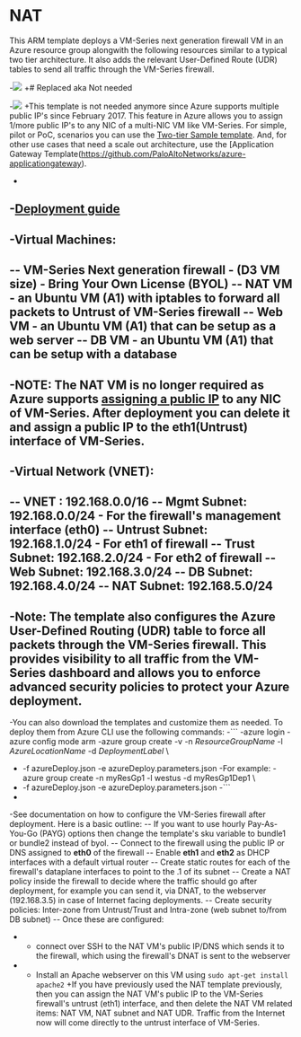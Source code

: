 # NAT
This ARM template deploys a VM-Series next generation firewall VM in an Azure resource group alongwith the following resources similar to a typical two tier architecture. It also adds the relevant User-Defined Route (UDR) tables to send all traffic through the VM-Series firewall.
  
 -[<img src="http://azuredeploy.net/deploybutton.png"/>](https://portal.azure.com/#create/Microsoft.Template/uri/https%3A%2F%2Fraw.githubusercontent.com%2FPaloAltoNetworks%2Fazure%2Fmaster%2Fvmseries-nat-webdb%2FazureDeploy.json)
 +# Replaced aka Not needed
  
 -[<img src="https://camo.githubusercontent.com/536ab4f9bc823c2e0ce72fb610aafda57d8c6c12/687474703a2f2f61726d76697a2e696f2f76697375616c697a65627574746f6e2e706e67" data-canonical-src="http://armviz.io/visualizebutton.png" style="max-width:100%;">](http://armviz.io/#/?load=https%3A%2F%2Fraw.githubusercontent.com%2FPaloAltoNetworks%2Fazure%2Fmaster%2Fvmseries-nat-webdb%2FazureDeploy.json)
 +This template is not needed anymore since Azure supports multiple public IP's since February 2017. This feature in Azure allows you to assign 1/more public IP's to any NIC of a multi-NIC VM like VM-Series. For simple, pilot or PoC, scenarios you can use the [Two-tier Sample template](https://github.com/PaloAltoNetworks/azure/tree/master/two-tier-sample). And, for other use cases that need a scale out architecture, use the [Application Gateway Template(https://github.com/PaloAltoNetworks/azure-applicationgateway). 
  
 -
 -[Deployment guide](https://github.com/PaloAltoNetworks/azure/blob/master/vmseries-nat-webdb/Azure_VM-Series_ARM_NAT_template_deployment_guide_v3.pdf)
 -
 -**Virtual Machines:**
 -
 -- VM-Series Next generation firewall - (D3 VM size) - Bring Your Own License (BYOL)
 -- NAT VM - an Ubuntu VM (A1) with iptables to forward all packets to Untrust of VM-Series firewall
 -- Web VM - an Ubuntu VM (A1) that can be setup as a web server
 -- DB VM - an Ubuntu VM (A1) that can be setup with a database
 -
 -<b>NOTE</b>: The NAT VM is no longer required as Azure supports [assigning a public IP](https://azure.microsoft.com/en-us/updates/ga-multiple-ips-per-nic) to any NIC of VM-Series. After deployment you can delete it and assign a public IP to the eth1(Untrust) interface of VM-Series.
 -
 -**Virtual Network (VNET):**
 -
 -- VNET : 192.168.0.0/16
 -- Mgmt Subnet: 192.168.0.0/24 - For the firewall's management interface (eth0)
 -- Untrust Subnet: 192.168.1.0/24 - For eth1 of firewall
 -- Trust Subnet: 192.168.2.0/24 - For eth2 of firewall
 -- Web Subnet: 192.168.3.0/24
 -- DB Subnet: 192.168.4.0/24
 -- NAT Subnet: 192.168.5.0/24
 -
 -**Note:** The template also configures the Azure User-Defined Routing (UDR) table to force all packets through the VM-Series firewall. This provides visibility to all traffic from the VM-Series dashboard and allows you to enforce advanced security policies to protect your Azure deployment.
 -
 -You can also download the templates and customize them as needed. To deploy them from Azure CLI use the following commands:
 -```
 -azure login
 -azure config mode arm
 -azure group create -v -n <i>ResourceGroupName</i>  -l <i>AzureLocationName</i>  -d  <i>DeploymentLabel</i>  \
 -    -f azureDeploy.json  -e azureDeploy.parameters.json
 -For example:
 -azure group create  -n myResGp1  -l westus  -d myResGp1Dep1  \
 -    -f azureDeploy.json  -e azureDeploy.parameters.json
 -```
 -
 -See documentation on how to configure the VM-Series firewall after deployment. Here is a basic outline:
 -- If you want to use hourly Pay-As-You-Go (PAYG) options then change the template's sku variable to bundle1 or bundle2 instead of byol.
 -- Connect to the firewall using the public IP or DNS assigned to **eth0** of the firewall
 -- Enable **eth1** and **eth2** as DHCP interfaces with a default virtual router
 -- Create static routes for each of the firewall's dataplane interfaces to point to the .1 of its subnet
 -- Create a NAT policy inside the firewall to decide where the traffic should go after deployment, for example you can send it, via DNAT, to the webserver (192.168.3.5) in case of Internet facing deployments.
 -- Create security policies: Inter-zone from Untrust/Trust and Intra-zone (web subnet to/from DB subnet)
 -- Once these are configured:
 -    - connect over SSH to the NAT VM's public IP/DNS which sends it to the firewall, which using the firewall's DNAT is sent to the webserver
 -    - Install an Apache webserver on this VM using  `sudo apt-get install apache2`
 +If you have previously used the NAT template previously, then you can assign the NAT VM's public IP to the VM-Series firewall's untrust (eth1) interface, and then delete the NAT VM related items: NAT VM, NAT subnet and NAT UDR. Traffic from the Internet now will come directly to the untrust interface of VM-Series.
